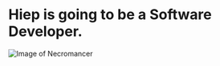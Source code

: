 # Hiep is going to be a Software Developer.
![Image of Necromancer](https://gamingintel.com/wp-content/uploads/2023/03/Necromancer-in-Diablo-4.jpg.webp)
